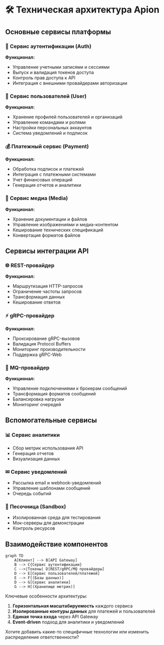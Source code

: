 # 🛠 Техническая архитектура Apion

## Основные сервисы платформы

### 🔐 **Сервис аутентификации (Auth)**
**Функционал:**
- Управление учетными записями и сессиями
- Выпуск и валидация токенов доступа
- Контроль прав доступа к API
- Интеграция с внешними провайдерами авторизации

### 👤 **Сервис пользователей (User)**
**Функционал:**
- Хранение профилей пользователей и организаций
- Управление командами и ролями
- Настройки персональных аккаунтов
- Система уведомлений и подписок

### 💰 **Платежный сервис (Payment)**
**Функционал:**
- Обработка подписок и платежей
- Интеграция с платежными системами
- Учет финансовых операций
- Генерация отчетов и аналитики

### 📁 **Сервис медиа (Media)**
**Функционал:**
- Хранение документации и файлов
- Управление изображениями и медиа-контентом
- Кеширование технических спецификаций
- Конвертация форматов файлов

## Сервисы интеграции API

### 🌐 **REST-провайдер**
**Функционал:**
- Маршрутизация HTTP-запросов
- Ограничение частоты запросов
- Трансформация данных
- Кеширование ответов

### ⚡ **gRPC-провайдер**
**Функционал:**
- Проксирование gRPC-вызовов
- Валидация Protocol Buffers
- Мониторинг производительности
- Поддержка gRPC-Web

### 📨 **MQ-провайдер**
**Функционал:**
- Управление подключениями к брокерам сообщений
- Трансформация форматов сообщений
- Балансировка нагрузки
- Мониторинг очередей

## Вспомогательные сервисы

### 📊 **Сервис аналитики**
- Сбор метрик использования API
- Генерация отчетов
- Визуализация данных

### ✉ **Сервис уведомлений**
- Рассылка email и webhook-уведомлений
- Управление шаблонами сообщений
- Очередь событий

### 🧪 **Песочница (Sandbox)**
- Изолированная среда для тестирования
- Мок-серверы для демонстрации
- Контроль ресурсов

## Взаимодействие компонентов

```mermaid
graph TD
    A[Клиент] --> B[API Gateway]
    B --> C{Сервис аутентификации}
    C -->|Токены| D[REST/gRPC/MQ провайдеры]
    D --> E[Сервис пользователей/платежей]
    E --> F[(Базы данных)]
    D --> G[Сервис аналитики]
    G --> H[(Хранилище метрик)]
```

Ключевые особенности архитектуры:
1. **Горизонтальная масштабируемость** каждого сервиса
2. **Изолированные контуры данных** для платежей и пользователей
3. **Единая точка входа** через API Gateway
4. **Event-driven** подход для аналитики и уведомлений

Хотите добавить какие-то специфичные технологии или изменить распределение ответственности?
